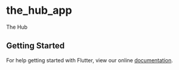 # the_hub_app

The Hub

## Getting Started

For help getting started with Flutter, view our online
[documentation](https://flutter.io/).
